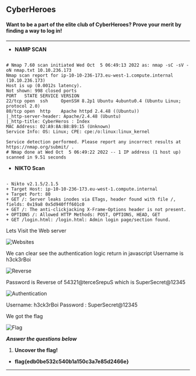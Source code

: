 ## CyberHeroes

#### Want to be a part of the elite club of CyberHeroes? Prove your merit by finding a way to log in!

---

- **NAMP SCAN**

```

# Nmap 7.60 scan initiated Wed Oct  5 06:49:13 2022 as: nmap -sC -sV -oN nmap.txt 10.10.236.173
Nmap scan report for ip-10-10-236-173.eu-west-1.compute.internal (10.10.236.173)
Host is up (0.0012s latency).
Not shown: 998 closed ports
PORT   STATE SERVICE VERSION
22/tcp open  ssh     OpenSSH 8.2p1 Ubuntu 4ubuntu0.4 (Ubuntu Linux; protocol 2.0)
80/tcp open  http    Apache httpd 2.4.48 ((Ubuntu))
|_http-server-header: Apache/2.4.48 (Ubuntu)
|_http-title: CyberHeros : Index
MAC Address: 02:A9:8A:B8:B9:15 (Unknown)
Service Info: OS: Linux; CPE: cpe:/o:linux:linux_kernel

Service detection performed. Please report any incorrect results at https://nmap.org/submit/ .
# Nmap done at Wed Oct  5 06:49:22 2022 -- 1 IP address (1 host up) scanned in 9.51 seconds

```

- **NIKTO Scan**

```

- Nikto v2.1.5/2.1.5
+ Target Host: ip-10-10-236-173.eu-west-1.compute.internal
+ Target Port: 80
+ GET /: Server leaks inodes via ETags, header found with file /, fields: 0x19a8 0x5d940fff601c0 
+ GET /: The anti-clickjacking X-Frame-Options header is not present.
+ OPTIONS /: Allowed HTTP Methods: POST, OPTIONS, HEAD, GET 
+ GET /login.html: /login.html: Admin login page/section found.

```

Lets Visit the Web server

![Websites](https://github.com/vrbait1107/CTF_WRITEUPS/blob/main/TryHackMe/images/Cyberheroes/Picture-1.png)

We can clear see the authentication logic return in javascript
Username is h3ck3rBoi

![Reverse](https://github.com/vrbait1107/CTF_WRITEUPS/blob/main/TryHackMe/images/Cyberheroes/Picture-2.png)

Password is Reverse of 54321@terceSrepuS which is SuperSecret@12345

![Authentication](https://github.com/vrbait1107/CTF_WRITEUPS/blob/main/TryHackMe/images/Cyberheroes/Picture-3.png)

Username: h3ck3rBoi
Password : SuperSecret@12345

We got the flag

![Flag](https://github.com/vrbait1107/CTF_WRITEUPS/blob/main/TryHackMe/images/Cyberheroes/Picture-4.png)

***Answer the questions below***

1. **Uncover the flag!**
- **flag{edb0be532c540b1a150c3a7e85d2466e}**

---
